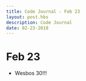 ```yaml
---
title: Code Journal - Feb 23
layout: post.hbs
description: Code Journal
date: 02-23-2018
---
```

# Feb 23

- Wesbos 30!!!